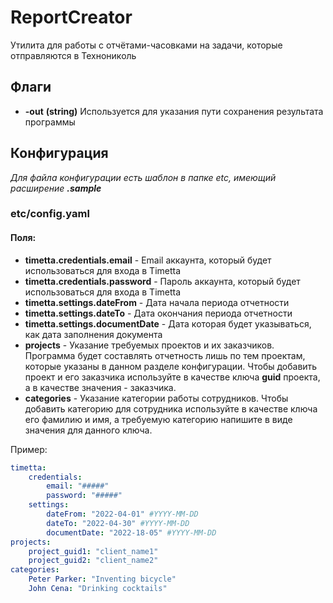 # ReportCreator

Утилита для работы с отчётами-часовками на задачи, которые отправляются в Технониколь

## Флаги
- __-out__ __(string)__ Используется для указания пути сохранения результата программы

## Конфигурация

_Для файла конфигурации есть шаблон в папке etc, имеющий расширение ***.sample***_

### etc/config.yaml
#### Поля:
- __timetta.credentials.email__ - Email аккаунта, который будет использоваться для входа в Timetta
- __timetta.credentials.password__ - Пароль аккаунта, который будет использоваться для входа в Timetta
- __timetta.settings.dateFrom__ - Дата начала периода отчетности
- __timetta.settings.dateTo__ - Дата окончания периода отчетности
- __timetta.settings.documentDate__ - Дата которая будет указываться, как дата заполнения документа
- __projects__ - Указание требуемых проектов и их заказчиков. Программа будет составлять отчетность лишь по тем проектам, которые указаны в данном разделе конфигурации. Чтобы добавить проект и его заказчика используйте в качестве ключа __guid__ проекта, а в качестве значения - заказчика.
- __categories__ - Указание категории работы сотрудников. Чтобы добавить категорию для сотрудника используйте в качестве ключа его фамилию и имя, а требуемую категорию напишите в виде значения для данного ключа.

Пример:

```yaml
timetta:
    credentials:
        email: "#####"
        password: "#####"
    settings:
        dateFrom: "2022-04-01" #YYYY-MM-DD
        dateTo: "2022-04-30" #YYYY-MM-DD
        documentDate: "2022-18-05" #YYYY-MM-DD
projects:
    project_guid1: "client_name1"
    project_guid2: "client_name2"
categories:
    Peter Parker: "Inventing bicycle"
    John Cena: "Drinking cocktails"
```